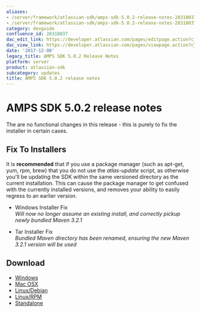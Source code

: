 ```yaml
---
aliases:
- /server/framework/atlassian-sdk/amps-sdk-5.0.2-release-notes-28318037.html
- /server/framework/atlassian-sdk/amps-sdk-5.0.2-release-notes-28318037.md
category: devguide
confluence_id: 28318037
dac_edit_link: https://developer.atlassian.com/pages/editpage.action?cjm=wozere&pageId=28318037
dac_view_link: https://developer.atlassian.com/pages/viewpage.action?cjm=wozere&pageId=28318037
date: '2017-12-08'
legacy_title: AMPS SDK 5.0.2 Release Notes
platform: server
product: atlassian-sdk
subcategory: updates
title: AMPS SDK 5.0.2 release notes
---
```

# AMPS SDK 5.0.2 release notes

The are no functional changes in this release - this is purely to fix the installer in certain cases.

## Fix To Installers

It is **recommended** that if you use a package manager (such as apt-get, yum, rpm, brew) that you do not use the *atlas-update* script, as otherwise you'll be updating the SDK within the same versioned directory as the current installation. This can cause the package manager to get confused with the currently installed versions, and removes your ability to easily regress to an earlier version.

-   Windows Installer Fix  
    *Will now no longer assume an existing install, and correctly pickup newly bundled Maven 3.2.1*

-   Tar Installer Fix  
    *Bundled Maven directory has been renamed, ensuring the new Maven 3.2.1 version will be used*

## Download

-   <a href="https://marketplace.atlassian.com/plugins/atlassian-plugin-sdk-windows" class="external-link">Windows</a>
-   <a href="https://marketplace.atlassian.com/plugins/atlassian-plugin-sdk-mac" class="external-link">Mac OSX</a>
-   <a href="https://marketplace.atlassian.com/plugins/atlassian-plugin-sdk-deb" class="external-link">Linux/Debian</a>
-   <a href="https://marketplace.atlassian.com/plugins/atlassian-plugin-sdk-rpm" class="external-link">Linux/RPM</a>
-   <a href="https://marketplace.atlassian.com/plugins/atlassian-plugin-sdk-tgz" class="external-link">Standalone</a>












































































































































































































































































































































































































































































